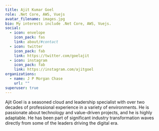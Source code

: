 ```yaml
---
title: Ajit Kumar Goel
role: .Net Core, AWS, Vuejs
avatar_filename: images.jpg
bio: My interests include .Net Core, AWS, Vuejs.
social:
  - icon: envelope
    icon_pack: fas
    link: about/#contact
  - icon: twitter
    icon_pack: fab
    link: https://twitter.com/goelajit
  - icon: instagram
    icon_pack: fab
    link: https://instagram.com/ajitgoel
organizations:
  - name: J P Morgan Chase
    url: ""
superuser: true
---
```

Ajit Goel is a seasoned cloud and leadership specialist with over two decades of professional experience in a variety of environments. He is passionate about technology and value-driven projects, and he is highly adaptable. He has been part of significant industry transformation waves directly from some of the leaders driving the digital era.
